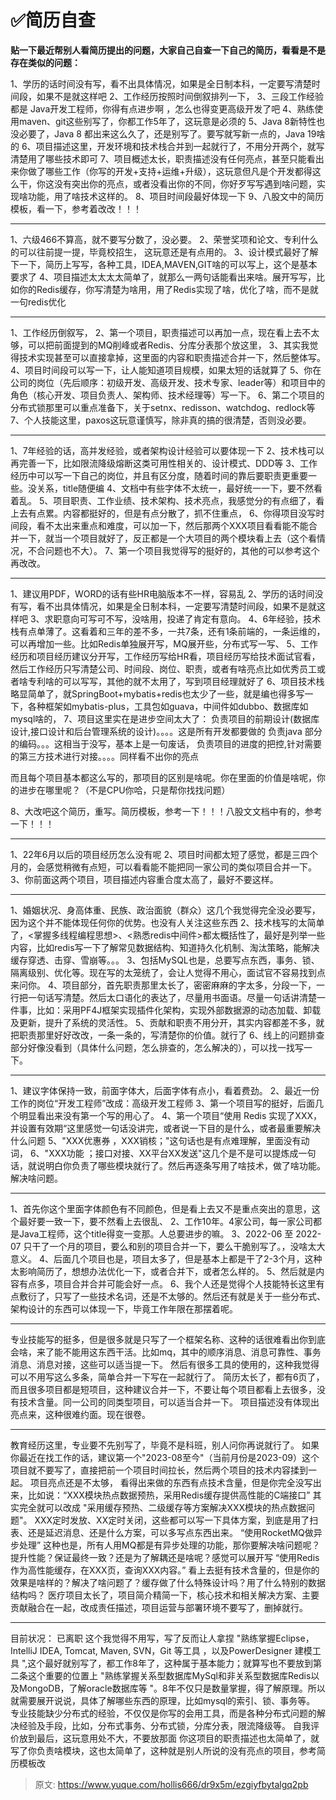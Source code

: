 # ✅简历自查



**贴一下最近帮别人看简历提出的问题，大家自己自查一下自己的简历，看看是不是存在类似的问题：**


1、学历的话时间没有写，看不出具体情况，如果是全日制本科，一定要写清楚时间段，如果不是就这样吧
2、工作经历按照时间倒叙排列一下，
3、三段工作经验都是 Java开发工程师，你得有点进步啊 ，怎么也得变更高级开发了吧
4、熟练使用maven、git这些别写了，你都工作5年了，这玩意是必须的
5、Java 8新特性也没必要了，Java 8 都出来这么久了，还是别写了。要写就写新一点的，Java 19啥的
6、项目描述这里，开发环境和技术栈合并到一起就行了，不用分开两个，就写清楚用了哪些技术即可
7、项目概述太长，职责描述没有任何亮点，甚至只能看出来你做了哪些工作（你写的开发+支持+运维+升级），这玩意但凡是个开发都得这么干，你这没有突出你的亮点，或者没看出你的不同，你好歹写写遇到啥问题，实现啥功能，用了啥技术这样的。
8、项目时间段最好体现一下
9、八股文中的简历模板，看一下，参考着改改！！！

---


1、六级466不算高，就不要写分数了，没必要。
2、荣誉奖项和论文、专利什么的可以往前提一提，毕竟校招生， 这玩意还是有点用的。
3、设计模式最好了解下一下，简历上写写，各种工具，IDEA,MAVEN,GIT啥的可以写上，这个是基本要求了
4、项目描述太太太太简单了，就那么一两句话能看出来啥。展开写写，比如你的Redis缓存，你写清楚为啥用，用了Redis实现了啥，优化了啥，而不是就一句redis优化

---


1、工作经历倒叙写，
2、第一个项目，职责描述可以再加一点，现在看上去不太够，可以把前面提到的MQ削峰或者Redis、分库分表那个放这里，
3、其实我觉得技术实现甚至可以直接拿掉，这里面的内容和职责描述合并一下，然后整体写。
4、项目时间段可以写一下，让人能知道项目规模，如果太短的话就算了
5、你在公司的岗位（先后顺序：初级开发、高级开发、技术专家、leader等）和项目中的角色（核心开发、项目负责人、架构师、技术经理等）写一下。
6、第二个项目的分布式锁那里可以重点准备下，关于setnx、redisson、watchdog、redlock等
7、个人技能这里，paxos这玩意谨慎写，除非真的搞的很清楚，否则没必要。

---


1、7年经验的话，高并发经验，或者架构设计经验可以要体现一下
2、技术栈可以再完善一下，比如限流降级熔断这类可用性相关的、设计模式、DDD等
3、工作经历中可以写一下自己的岗位，并且有区分度，随着时间的靠后要职责更重要一些。没关系，title随便编
4、文档中有些字体不太统一，最好统一一下，要不然看着乱。
5、项目职责、工作业绩、技术架构、技术亮点，我感觉分的有点细了，看上去有点累。内容都挺好的，但是有点分散了，抓不住重点，
6、你得项目没写时间段，看不太出来重点和难度，可以加一下，然后那两个XXX项目看看能不能合并一下，就当一个项目就好了，反正都是一个大项目的两个模块看上去（这个看情况，不合问题也不大）。
7、第一个项目我觉得写的挺好的，其他的可以参考这个再改改。


---


1、建议用PDF，WORD的话有些HR电脑版本不一样，容易乱
2、学历的话时间没有写，看不出具体情况，如果是全日制本科，一定要写清楚时间段，如果不是就这样吧
3、求职意向可写可不写，没啥用，投递了肯定有意向。
4、6年经验，技术栈有点单薄了。这看着和三年的差不多，一共7条，还有1条前端的，一条运维的，可以再增加一些。比如Redis单独展开写，MQ展开些，分布式写一写、
5、工作经历和项目经历建议分开写，工作经历写给HR看，项目经历写给技术面试官看，然后工作经历只写清楚公司、时间段、岗位、职责，或者有啥亮点比如优秀员工或者啥专利啥的可以写写，其他的就不太用了，写到项目经理就好了
6、项目技术栈略显简单了，就SpringBoot+mybatis+redis也太少了一些，就是编也得多写一下，各种框架如mybatis-plus，工具包如guava，中间件如dubbo、数据库如mysql啥的，
7、项目这里实在是进步空间太大了：
负责项目的前期设计(数据库设计,接口设计和后台管理系统的设计)。。。。这是所有开发都要做的
负责java 部分的编码。。。这相当于没写，基本上是一句废话，
负责项目的进度的把控,针对需要的第三方技术进行对接。。。。同样看不出你的亮点

而且每个项目基本都这么写的，那项目的区别是啥呢。你在里面的价值是啥呢，你的进步在哪里呢？（不是CPU你哈，只是帮你找找问题）

8、大改吧这个简历，重写。简历模板，参考一下！！！八股文文档中有的，参考一下！！！ 


---


1、22年6月以后的项目经历怎么没有呢
2、项目时间都太短了感觉，都是三四个月的，会感觉稍微有点短，可以看看能不能把同一家公司的类似项目合并一下。
3、你前面这两个项目，项目描述内容重合度太高了，最好不要这样。


---


1、婚姻状况、身高体重、民族、政治面貌（群众）这几个我觉得完全没必要写，因为这个并不能体现任何你的优势。也没有人关注这些东西
2、技术栈写的太简单了，<掌握多线程编程思想>、<熟悉redis中间件>都太概括性了，最好是列举一些内容，比如redis写一下了解常见数据结构、知道持久化机制、淘汰策略，能解决缓存穿透、击穿、雪崩等。。。
3、包括MySQL也是，总要写点东西，事务、锁、隔离级别、优化等。现在写的太笼统了，会让人觉得不用心，面试官不容易找到点来问你。
4、项目部分，首先职责那里太长了，密密麻麻的字太多，分段一下，一行把一句话写清楚。然后太口语化的表达了，尽量用书面语。尽量一句话讲清楚一件事，比如：采用PF4J框架实现插件化架构，实现外部数据源的动态加载、卸载及更新，提升了系统的灵活性。
5、贡献和职责不用分开，其实内容都差不多，就把职责那里好好改改，一条一条的，写清楚你的价值。就行了
6、线上的问题排查部分好像没看到（具体什么问题，怎么排查的，怎么解决的），可以找一找写一下。


---


1、建议字体保持一致，前面字体大，后面字体有点小，看着费劲。
2、最近一份工作的岗位“开发工程师”改成：高级开发工程师
3、第一个项目写的挺好，后面几个明显看出来没有第一个写的用心了。
4、第一个项目“使用 Redis 实现了XXX，并设置有效期“这里感觉一句话没讲完，或者说一下目的是什么，或者最重要解决什么问题
5、"XXX优惠券 ，XXX销核；"这句话也是有点难理解，里面没有动词，
6、"XXX功能 ；接口对接、XX平台XX发送"这几个是不是可以提炼成一句话，就说明白你负责了哪些模块就行了。然后再逐条写用了啥技术，做了啥功能。解决啥问题。

---


1、首先你这个里面字体颜色有不同颜色，但是看上去又不是重点突出的意思，这个最好要一致一下，要不然看上去很乱、
2、工作10年。4家公司，每一家公司都是Java工程师，这个title得变一变那。人总要进步的嘛。
3、2022-06 至 2022-07 只干了一个月的项目，要么和别的项目合并一下，要么干脆别写了。，没啥太大意义。
4、后面几个项目也是，项目太多了，但是基本上都是干了2-3个月，这种太影响简历了，想想办法优化一下，或者合并下，或者怎么样的。
5、然后就是内容有点多，项目合并合并可能会好一点。
6、我个人还是觉得个人技能特长这里有点敷衍了，只写了一些技术名词，还是不太够的。然后还有就是关于一些分布式、架构设计的东西可以体现一下，毕竟工作年限在那摆着呢。


---


专业技能写的挺多，但是很多就是只写了一个框架名称、这种的话很难看出你到底会啥，来了能不能用这东西干活。比如mq，其中的顺序消息、消息可靠性、事务消息、消息对接，这些可以适当提一下。
然后有很多工具的使用的，这种我觉得可以不用写这么多条，简单合并一下写在一起就行了。
简历太长了，都有6页了，而且很多项目都是短项目，这种建议合并一下，不要让每个项目都看上去很多，没有技术含量。同一公司的同类型项目，可以适当合并一下。
项目描述没有体现出亮点来，这种很难约面。现在很卷。


---


教育经历这里，专业要不先别写了，毕竟不是科班，别人问你再说就行了。
如果你最近在找工作的话，建议第一个"2023-08至今"（当前月份是2023-09）这个项目就不要写了，直接把前一个项目时间拉长，然后两个项目的技术内容揉到一起。
项目亮点还是不太够， 看得出来做的东西有点技术含量，但是你完全没写出来，比如说：“XXX模块热点数据预热，采用Redis缓存提供高性能的C端接口”  其实完全就可以改成 "采用缓存预热、二级缓存等方案解决XXX模块的热点数据问题"。
XXX定时发放、XX定时关闭，这些都可以写一下具体方案，到底是用了扫表、还是延迟消息、还是什么方案，可以多写点东西出来。
“使用RocketMQ做异步处理” 这种也是，所有人用MQ都是有异步处理的功能，那你要解决啥问题呢？提升性能？保证最终一致？还是为了解耦还是啥呢？感觉可以展开写
“使用Redis作为高性能缓存，在XXX页，查询XXX内容。”  看上去挺有技术含量的，但是你的效果是啥样的？解决了啥问题了？缓存做了什么特殊设计吗？用了什么特别的数据结构吗？
医疗项目太长了，项目简介精简一下，核心技术和相关解决方案、主要贡献融合在一起，改成责任描述，项目运营与部署环境不要写了，删掉就行。


---

目前状况：  已离职   这个我觉得不用写，写了反而让人拿捏
"熟练掌握Eclipse， IntelliJ IDEA, Tomcat, Maven, SVN，Git 等工具 ，以及PowerDesigner 建模工具   ",这个最好就别写了，都工作8年了，这种属于基本能力；就算写也不要放到第二条这个重要的位置上
"熟练掌握关系型数据库MySql和非关系型数据库Redis以及MongoDB，了解oracle数据库等 "。8年不仅只是数量掌握，得了解原理。所以就需要展开说说，具体了解哪些东西的原理，比如mysql的索引、锁、事务等。
专业技能缺少分布式的经验，不仅仅是你写的会用工具，而是各种分布式问题的解决经验及手段，比如，分布式事务、分布式锁，分库分表，限流降级等。
自我评价放到最后，这玩意用处不大，不要放那面
你这项目的职责描述也太简单了，就写了你负责啥模块，这也太简单了，这种就是别人所说的没有亮点的项目，参考简历模板改


> 原文: <https://www.yuque.com/hollis666/dr9x5m/ezgiyfbytalgq2pb>